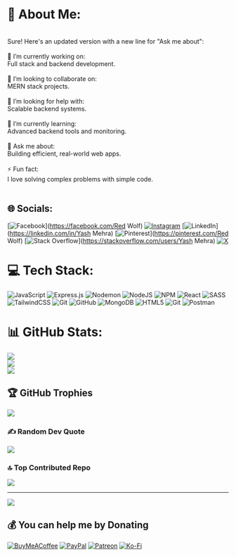 # 💫 About Me:
<br>Sure! Here's an updated version with a new line for "Ask me about":<br><br>🔭 I’m currently working on:<br>Full stack and backend development.<br><br>👯 I’m looking to collaborate on:<br>MERN stack projects.<br><br>🤝 I’m looking for help with:<br>Scalable backend systems.<br><br>🌱 I’m currently learning:<br>Advanced backend tools and monitoring.<br><br>💬 Ask me about:<br>Building efficient, real-world web apps.<br><br>⚡ Fun fact:<br>I love solving complex problems with simple code.<br><br>


## 🌐 Socials:
[![Facebook](https://img.shields.io/badge/Facebook-%231877F2.svg?logo=Facebook&logoColor=white)](https://facebook.com/Red Wolf) [![Instagram](https://img.shields.io/badge/Instagram-%23E4405F.svg?logo=Instagram&logoColor=white)](https://instagram.com/_redwolf25_) [![LinkedIn](https://img.shields.io/badge/LinkedIn-%230077B5.svg?logo=linkedin&logoColor=white)](https://linkedin.com/in/Yash Mehra) [![Pinterest](https://img.shields.io/badge/Pinterest-%23E60023.svg?logo=Pinterest&logoColor=white)](https://pinterest.com/Red Wolf) [![Stack Overflow](https://img.shields.io/badge/-Stackoverflow-FE7A16?logo=stack-overflow&logoColor=white)](https://stackoverflow.com/users/Yash Mehra) [![X](https://img.shields.io/badge/X-black.svg?logo=X&logoColor=white)](https://x.com/@myash7535) 

# 💻 Tech Stack:
![JavaScript](https://img.shields.io/badge/javascript-%23323330.svg?style=for-the-badge&logo=javascript&logoColor=%23F7DF1E) ![Express.js](https://img.shields.io/badge/express.js-%23404d59.svg?style=for-the-badge&logo=express&logoColor=%2361DAFB) ![Nodemon](https://img.shields.io/badge/NODEMON-%23323330.svg?style=for-the-badge&logo=nodemon&logoColor=%BBDEAD) ![NodeJS](https://img.shields.io/badge/node.js-6DA55F?style=for-the-badge&logo=node.js&logoColor=white) ![NPM](https://img.shields.io/badge/NPM-%23CB3837.svg?style=for-the-badge&logo=npm&logoColor=white) ![React](https://img.shields.io/badge/react-%2320232a.svg?style=for-the-badge&logo=react&logoColor=%2361DAFB) ![SASS](https://img.shields.io/badge/SASS-hotpink.svg?style=for-the-badge&logo=SASS&logoColor=white) ![TailwindCSS](https://img.shields.io/badge/tailwindcss-%2338B2AC.svg?style=for-the-badge&logo=tailwind-css&logoColor=white) ![Git](https://img.shields.io/badge/git-%23F05033.svg?style=for-the-badge&logo=git&logoColor=white) ![GitHub](https://img.shields.io/badge/github-%23121011.svg?style=for-the-badge&logo=github&logoColor=white) ![MongoDB](https://img.shields.io/badge/MongoDB-%234ea94b.svg?style=for-the-badge&logo=mongodb&logoColor=white) ![HTML5](https://img.shields.io/badge/html5-%23E34F26.svg?style=for-the-badge&logo=html5&logoColor=white) ![Git](https://img.shields.io/badge/git-%23F05033.svg?style=for-the-badge&logo=git&logoColor=white) ![Postman](https://img.shields.io/badge/Postman-FF6C37?style=for-the-badge&logo=postman&logoColor=white)
# 📊 GitHub Stats:
![](https://github-readme-stats.vercel.app/api?username=25yash-mehra&theme=neon&hide_border=false&include_all_commits=false&count_private=false)<br/>
![](https://github-readme-streak-stats.herokuapp.com/?user=25yash-mehra&theme=neon&hide_border=false)<br/>
![](https://github-readme-stats.vercel.app/api/top-langs/?username=25yash-mehra&theme=neon&hide_border=false&include_all_commits=false&count_private=false&layout=compact)

## 🏆 GitHub Trophies
![](https://github-profile-trophy.vercel.app/?username=25yash-mehra&theme=radical&no-frame=false&no-bg=true&margin-w=4)

### ✍️ Random Dev Quote
![](https://quotes-github-readme.vercel.app/api?type=horizontal&theme=radical)

### 🔝 Top Contributed Repo
![](https://github-contributor-stats.vercel.app/api?username=25yash-mehra&limit=5&theme=neon&combine_all_yearly_contributions=true)

---
[![](https://visitcount.itsvg.in/api?id=25yash-mehra&icon=1&color=0)](https://visitcount.itsvg.in)

  ## 💰 You can help me by Donating
  [![BuyMeACoffee](https://img.shields.io/badge/Buy%20Me%20a%20Coffee-ffdd00?style=for-the-badge&logo=buy-me-a-coffee&logoColor=black)](https://buymeacoffee.com/ok) [![PayPal](https://img.shields.io/badge/PayPal-00457C?style=for-the-badge&logo=paypal&logoColor=white)](https://paypal.me/ok) [![Patreon](https://img.shields.io/badge/Patreon-F96854?style=for-the-badge&logo=patreon&logoColor=white)](https://patreon.com/ok) [![Ko-Fi](https://img.shields.io/badge/Ko--fi-F16061?style=for-the-badge&logo=ko-fi&logoColor=white)](https://ko-fi.com/ok) 

  
<!-- Proudly created with GPRM ( https://gprm.itsvg.in ) -->
